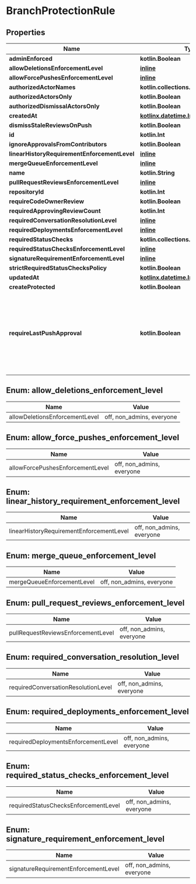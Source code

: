 
# BranchProtectionRule

## Properties
Name | Type | Description | Notes
------------ | ------------- | ------------- | -------------
**adminEnforced** | **kotlin.Boolean** |  | 
**allowDeletionsEnforcementLevel** | [**inline**](#AllowDeletionsEnforcementLevel) |  | 
**allowForcePushesEnforcementLevel** | [**inline**](#AllowForcePushesEnforcementLevel) |  | 
**authorizedActorNames** | **kotlin.collections.List&lt;kotlin.String&gt;** |  | 
**authorizedActorsOnly** | **kotlin.Boolean** |  | 
**authorizedDismissalActorsOnly** | **kotlin.Boolean** |  | 
**createdAt** | [**kotlinx.datetime.Instant**](kotlinx.datetime.Instant.md) |  | 
**dismissStaleReviewsOnPush** | **kotlin.Boolean** |  | 
**id** | **kotlin.Int** |  | 
**ignoreApprovalsFromContributors** | **kotlin.Boolean** |  | 
**linearHistoryRequirementEnforcementLevel** | [**inline**](#LinearHistoryRequirementEnforcementLevel) |  | 
**mergeQueueEnforcementLevel** | [**inline**](#MergeQueueEnforcementLevel) |  | 
**name** | **kotlin.String** |  | 
**pullRequestReviewsEnforcementLevel** | [**inline**](#PullRequestReviewsEnforcementLevel) |  | 
**repositoryId** | **kotlin.Int** |  | 
**requireCodeOwnerReview** | **kotlin.Boolean** |  | 
**requiredApprovingReviewCount** | **kotlin.Int** |  | 
**requiredConversationResolutionLevel** | [**inline**](#RequiredConversationResolutionLevel) |  | 
**requiredDeploymentsEnforcementLevel** | [**inline**](#RequiredDeploymentsEnforcementLevel) |  | 
**requiredStatusChecks** | **kotlin.collections.List&lt;kotlin.String&gt;** |  | 
**requiredStatusChecksEnforcementLevel** | [**inline**](#RequiredStatusChecksEnforcementLevel) |  | 
**signatureRequirementEnforcementLevel** | [**inline**](#SignatureRequirementEnforcementLevel) |  | 
**strictRequiredStatusChecksPolicy** | **kotlin.Boolean** |  | 
**updatedAt** | [**kotlinx.datetime.Instant**](kotlinx.datetime.Instant.md) |  | 
**createProtected** | **kotlin.Boolean** |  |  [optional]
**requireLastPushApproval** | **kotlin.Boolean** | Whether the most recent push must be approved by someone other than the person who pushed it |  [optional]


<a id="AllowDeletionsEnforcementLevel"></a>
## Enum: allow_deletions_enforcement_level
Name | Value
---- | -----
allowDeletionsEnforcementLevel | off, non_admins, everyone


<a id="AllowForcePushesEnforcementLevel"></a>
## Enum: allow_force_pushes_enforcement_level
Name | Value
---- | -----
allowForcePushesEnforcementLevel | off, non_admins, everyone


<a id="LinearHistoryRequirementEnforcementLevel"></a>
## Enum: linear_history_requirement_enforcement_level
Name | Value
---- | -----
linearHistoryRequirementEnforcementLevel | off, non_admins, everyone


<a id="MergeQueueEnforcementLevel"></a>
## Enum: merge_queue_enforcement_level
Name | Value
---- | -----
mergeQueueEnforcementLevel | off, non_admins, everyone


<a id="PullRequestReviewsEnforcementLevel"></a>
## Enum: pull_request_reviews_enforcement_level
Name | Value
---- | -----
pullRequestReviewsEnforcementLevel | off, non_admins, everyone


<a id="RequiredConversationResolutionLevel"></a>
## Enum: required_conversation_resolution_level
Name | Value
---- | -----
requiredConversationResolutionLevel | off, non_admins, everyone


<a id="RequiredDeploymentsEnforcementLevel"></a>
## Enum: required_deployments_enforcement_level
Name | Value
---- | -----
requiredDeploymentsEnforcementLevel | off, non_admins, everyone


<a id="RequiredStatusChecksEnforcementLevel"></a>
## Enum: required_status_checks_enforcement_level
Name | Value
---- | -----
requiredStatusChecksEnforcementLevel | off, non_admins, everyone


<a id="SignatureRequirementEnforcementLevel"></a>
## Enum: signature_requirement_enforcement_level
Name | Value
---- | -----
signatureRequirementEnforcementLevel | off, non_admins, everyone




